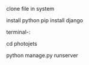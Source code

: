 clone file in system 

install python 
pip install django

terminal-:

  cd photojets 
  
  
  python manage.py runserver
